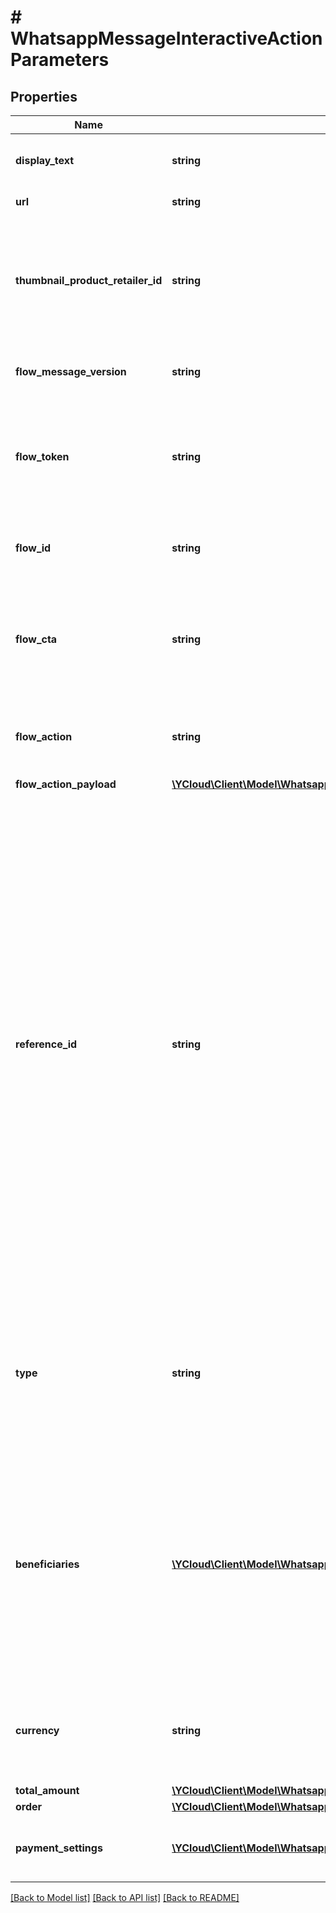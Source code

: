 # # WhatsappMessageInteractiveActionParameters

## Properties

Name | Type | Description | Notes
------------ | ------------- | ------------- | -------------
**display_text** | **string** | Text of the CTA URL button. Maximum length: 20 bytes. | [optional]
**url** | **string** | URL of the CTA URL button. | [optional]
**thumbnail_product_retailer_id** | **string** | Item SKU number. Labeled as **Content ID** in the [Commerce Manager](https://business.facebook.com/commerce). The thumbnail of this item will be used as the message&#39;s header image. | [optional]
**flow_message_version** | **string** | Use for &#x60;flow&#x60; buttons. Value must be \&quot;3\&quot;. | [optional]
**flow_token** | **string** | Use for &#x60;flow&#x60; buttons. Flow token that is generated by the business to serve as an identifier. Defaults to &#x60;unused&#x60;. | [optional]
**flow_id** | **string** | Required for &#x60;flow&#x60; buttons. Unique ID of the Flow provided by WhatsApp. | [optional]
**flow_cta** | **string** | Required for &#x60;flow&#x60; buttons. Text on the CTA button. For example: \&quot;Open flow!\&quot;. Maximum length: 20 characters. | [optional]
**flow_action** | **string** | Use for &#x60;flow&#x60; buttons. Either &#x60;navigate&#x60; or &#x60;data_exchange&#x60;. Defaults to &#x60;navigate&#x60;. | [optional]
**flow_action_payload** | [**\YCloud\Client\Model\WhatsappMessageInteractiveActionParametersFlowActionPayload**](WhatsappMessageInteractiveActionParametersFlowActionPayload.md) |  | [optional]
**reference_id** | **string** | Required for &#x60;review_and_pay&#x60; buttons. Unique identifier for the order provided by the business. It is case sensitive and cannot be an empty string and can only contain English letters, numbers, underscores, dashes, or dots, and should not exceed 35 characters.  The &#x60;reference_id&#x60; must be unique for each order_details message for a given business. If there is a need to send multiple order_details messages for the same order, it is recommended to include a sequence number in the reference_id (for example, \&quot;BM345A-12\&quot;) to ensure reference_id uniqueness. | [optional]
**type** | **string** | Required for &#x60;review_and_pay&#x60; buttons. The type of goods being paid for in this order. Current supported options are &#x60;digital-goods&#x60; and &#x60;physical-goods&#x60;. | [optional]
**beneficiaries** | [**\YCloud\Client\Model\WhatsappMessageOrderBeneficiary[]**](WhatsappMessageOrderBeneficiary.md) | Required for &#x60;review_and_pay&#x60; buttons. An array of beneficiaries for this order. A beneficiary is an intended recipient for shipping the physical goods in the order. Beneficiary information isn&#39;t shown to users but is needed for legal and compliance reasons. | [optional]
**currency** | **string** | Required for &#x60;review_and_pay&#x60; buttons. The currency for this order. Currently the only supported value is &#x60;INR&#x60;. | [optional]
**total_amount** | [**\YCloud\Client\Model\WhatsappMessageOrderAmount**](WhatsappMessageOrderAmount.md) |  | [optional]
**order** | [**\YCloud\Client\Model\WhatsappMessageOrderInfo**](WhatsappMessageOrderInfo.md) |  | [optional]
**payment_settings** | [**\YCloud\Client\Model\WhatsappMessageOrderPaymentSetting[]**](WhatsappMessageOrderPaymentSetting.md) | Required for &#x60;review_and_pay&#x60; buttons. Payment settings for the order. | [optional]

[[Back to Model list]](../../README.md#models) [[Back to API list]](../../README.md#endpoints) [[Back to README]](../../README.md)
